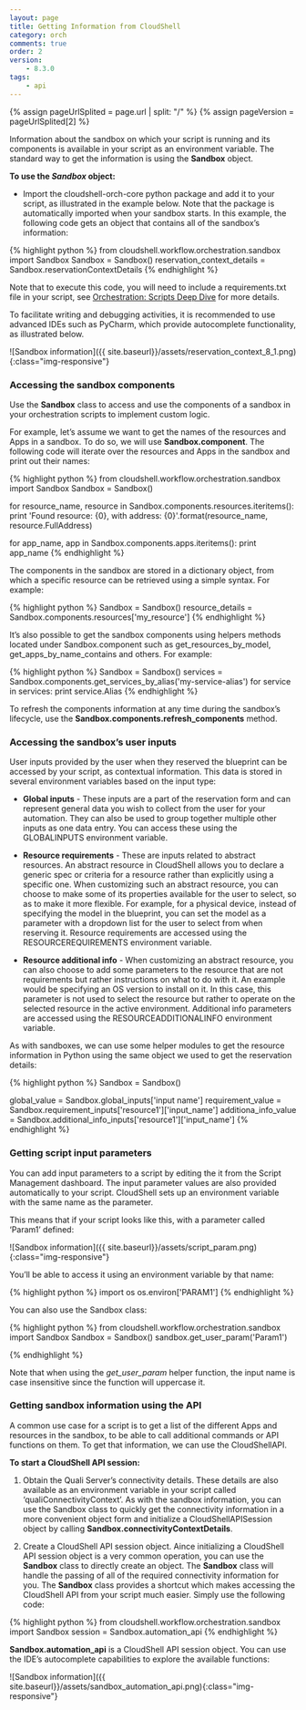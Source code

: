 ```yaml
---
layout: page
title: Getting Information from CloudShell
category: orch
comments: true
order: 2
version: 
    - 8.3.0
tags:
    - api
---
```



{% assign pageUrlSplited = page.url | split: "/" %}
{% assign pageVersion = pageUrlSplited[2] %}

Information about the sandbox on which your script is running and its components is available in your script as an environment variable. The standard way to get the information is using the **Sandbox** object.

**To use the *Sandbox* object:** 

* Import the cloudshell-orch-core python package and add it to your script, as illustrated in the example below. Note that the package is automatically imported when your sandbox starts.
In this example, the following code gets an object that contains all of the sandbox’s information:

{% highlight python %}
from cloudshell.workflow.orchestration.sandbox import Sandbox
Sandbox = Sandbox()
reservation_context_details = Sandbox.reservationContextDetails
{% endhighlight %}

Note that to execute this code, you will need to include a requirements.txt file in your script, see [Orchestration: Scripts Deep Dive]({{site.baseurl}}/orchestration/{{pageVersion}}/scripts-deep-dive.html) for more details.

To facilitate writing and debugging activities, it is recommended to use advanced IDEs such as PyCharm, which provide autocomplete functionality, as illustrated below. 

![Sandbox information]({{ site.baseurl}}/assets/reservation_context_8_1.png){:class="img-responsive"}

### Accessing the sandbox components

Use the **Sandbox** class to access and use the components of a sandbox in your orchestration scripts to implement custom logic. 

For example, let’s assume we want to get the names of the resources and Apps in a sandbox. To do so, we will use **Sandbox.component**.  The following code will iterate over the resources and Apps in the sandbox and print out their names:

{% highlight python %}
from cloudshell.workflow.orchestration.sandbox import Sandbox
Sandbox = Sandbox()

for resource_name, resource in Sandbox.components.resources.iteritems():
    print 'Found resource: {0}, with address: {0}'.format(resource_name, resource.FullAddress)

for app_name, app in Sandbox.components.apps.iteritems():
    print app_name
{% endhighlight %}

The components in the sandbox are stored in a dictionary object, from which a specific resource can be retrieved using a simple syntax. For example:

{% highlight python %}
Sandbox = Sandbox()
resource_details = Sandbox.components.resources['my_resource']
{% endhighlight %}

It’s also possible to get the sandbox components using helpers methods located under Sandbox.component such as get_resources_by_model, get_apps_by_name_contains and others. For example: 

{% highlight python %}
Sandbox = Sandbox()
services = Sandbox.components.get_services_by_alias('my-service-alias')
for service in services:
    print service.Alias
{% endhighlight %}

To refresh the components information at any time during the sandbox’s lifecycle, use the **Sandbox.components.refresh_components** method.


### Accessing the sandbox’s user inputs

User inputs provided by the user when they reserved the blueprint can be accessed by your script, as contextual information. This data is stored in several environment variables based on the input type:

*  **Global inputs** - These inputs are a part of the reservation form and can represent general data you wish to collect from the user for your automation. They can also be used to group together multiple other inputs as one data entry. You can access these using the GLOBALINPUTS environment variable.

* **Resource requirements** - These are inputs related to abstract resources. An abstract resource in CloudShell allows you to declare a generic spec or criteria for a resource rather than explicitly using a specific one. When customizing such an abstract resource, you can choose to make some of its properties available for the user to select, so as to make it more flexible. For example, for a physical device, instead of specifying the model in the blueprint, you can set the model as a parameter with a dropdown list for the user to select from when reserving it. Resource requirements are accessed using the RESOURCEREQUIREMENTS environment variable.

* **Resource additional info** -  When customizing an abstract resource, you can also choose to add some parameters to the resource that are not requirements but rather instructions on what to do with it. An example would be specifying an OS version to install on it. In this case, this parameter is not used to select the resource but rather to operate on the selected resource in the active environment. Additional info parameters are accessed using the RESOURCEADDITIONALINFO environment variable.

 As with sandboxes, we can use some helper modules to get the resource information in Python using the same object we used to get the reservation details:  

 {% highlight python %}
Sandbox = Sandbox()

global_value = Sandbox.global_inputs['input name']
requirement_value = Sandbox.requirement_inputs['resource1']['input_name']
additiona_info_value = Sandbox.additional_info_inputs['resource1']['input_name']
{% endhighlight %}


### Getting script input parameters

You can add input parameters to a script by editing the it from the Script Management dashboard.
The input parameter values are also provided automatically to your script. CloudShell sets up an environment variable with
the same name as the parameter.

This means that if your script looks like this, with a parameter called ‘Param1’ defined:

![Sandbox information]({{ site.baseurl}}/assets/script_param.png){:class="img-responsive"}

You’ll be able to access it using an environment variable by that name:

{% highlight python %}
import os
os.environ['PARAM1']
{% endhighlight %}

You can also use the Sandbox class:

{% highlight python %}
from cloudshell.workflow.orchestration.sandbox import Sandbox
Sandbox = Sandbox()
sandbox.get_user_param('Param1')

{% endhighlight %}

Note that when using the *get_user_param* helper function, the input name is case insensitive since the function will uppercase it. 

### Getting sandbox information using the API

A common use case for a script is to get a list of the different Apps and resources in the sandbox, to be able to call additional commands or API functions on them. To get that information, we can use the CloudShellAPI.

**To start a CloudShell API session:**

1. Obtain the Quali Server’s connectivity details. These details are also available as an environment variable in your script called ‘qualiConnectivityContext’. As with the sandbox information, you can use the Sandbox class to quickly get the connectivity information in a more convenient object form and initialize a CloudShellAPISession object by calling **Sandbox.connectivityContextDetails**.

2. Create a CloudShell API session object. Aince initializing a CloudShell API session object is a very common operation, you can use the **Sandbox** class to directly create an object. The **Sandbox** class will handle the passing of all of the required connectivity information for you. The **Sandbox** class provides a shortcut which makes accessing the CloudShell API from your script much easier. Simply use the following code:

{% highlight python %}
from cloudshell.workflow.orchestration.sandbox import Sandbox
session = Sandbox.automation_api
{% endhighlight %}

**Sandbox.automation_api** is a CloudShell API session object. You can use the IDE’s autocomplete capabilities to explore the available functions:

![Sandbox information]({{ site.baseurl}}/assets/sandbox_automation_api.png){:class="img-responsive"}